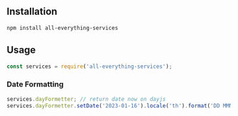 ## Installation

```bash
npm install all-everything-services
```

## Usage

```javascript
const services = require('all-everything-services');
```

### Date Formatting
```javascript
services.dayFormetter; // return date now on dayjs
services.dayFormetter.setDate('2023-01-16').locale('th').format('DD MMMM BBBB'); // return 16 มกราคม 2566
```
